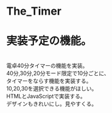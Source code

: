 # The_Timer
<h1>実装予定の機能。</h1><br>
電卓40分タイマーの機能を実装。<br>
40分,30分,20分モード限定で10分ごとに、<br>
タイマーをならす機能を実装する。<br>
10,20,30を選択できる機能がほしい。<br>
HTMLとJavaScriptで実装する。<br>
デザインもきれいにし。見やすくる。
